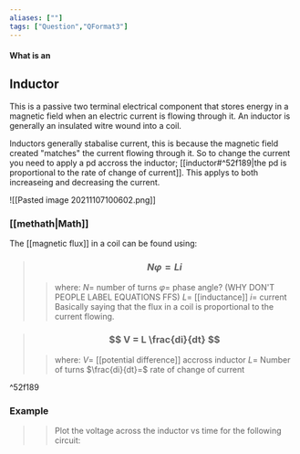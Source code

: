 ```yaml
---
aliases: [""]
tags: ["Question","QFormat3"]
---
```


#### What is an
## Inductor

This is a passive two terminal electrical component that stores energy in a magnetic field when an electric current is flowing through it. An inductor is generally an insulated witre wound into a coil.

Inductors generally stabalise current, this is because the magnetic field created "matches" the current flowing through it. So to change the current you need to apply a pd accross the inductor; [[inductor#^52f189|the pd is proportional to the rate of change of current]]. This applys to both increaseing and decreasing the current.

![[Pasted image 20211107100602.png]]

### [[methath|Math]]

The [[magnetic flux]] in a coil can be found using:
> ### $$ N \varphi = Li $$ 
>> where:
>> $N=$ number of turns 
>> $\varphi=$ phase angle? (WHY DON'T PEOPLE LABEL EQUATIONS FFS)
>> $L=$ [[inductance]]
>> $i=$ current
Basically saying that the flux in a coil is proportional to the current flowing.

> ### $$ V = L \frac{di}{dt} $$ 
>> where:
>> $V=$ [[potential difference]] accross inductor
>> $L=$ Number of turns
>> $\frac{di}{dt}=$ rate of change of current

^52f189

### Example
>> Plot the voltage across the inductor vs time for the following circuit:
> 